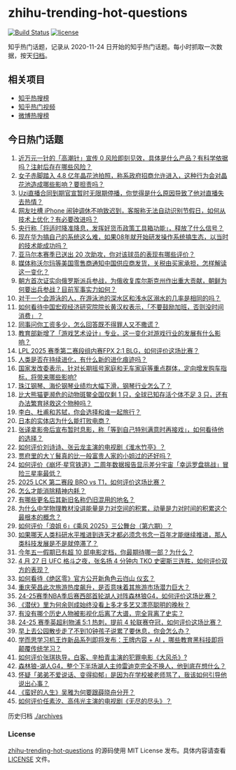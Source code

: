 # zhihu-trending-hot-questions

[![Build Status](https://github.com/justjavac/zhihu-trending-hot-questions/workflows/ci/badge.svg?branch=master)](https://github.com/justjavac/zhihu-trending-hot-questions/actions)
[![license](https://img.shields.io/github/license/justjavac/zhihu-trending-hot-questions)](https://github.com/justjavac/zhihu-trending-hot-questions/blob/master/LICENSE)

知乎热门话题，记录从 2020-11-24
日开始的知乎热门话题。每小时抓取一次数据，按天[归档](./archives)。

## 相关项目

- [知乎热搜榜](https://github.com/justjavac/zhihu-trending-top-search)
- [知乎热门视频](https://github.com/justjavac/zhihu-trending-hot-video)
- [微博热搜榜](https://github.com/justjavac/weibo-trending-hot-search)

## 今日热门话题

<!-- BEGIN -->
<!-- 最后更新时间 Tue Apr 29 2025 05:19:12 GMT+0800 (China Standard Time) -->

1. [近万元一针的「高潮针」宣传 0 风险即刻见效，具体是什么产品？有科学依据吗？注射后存在哪些风险？](https://www.zhihu.com/question/1900153737814697500)
1. [女子赤脚踏入 4.8 亿年晶花池拍照，称系政府招商允许进入，这种行为会对晶花池造成哪些影响？要担责吗？](https://www.zhihu.com/question/1900119661791634200)
1. [Uzi直播合同到期官宣暂时无限期停播，你觉得是什么原因导致了他对直播失去热情？](https://www.zhihu.com/question/1900132696203695600)
1. [网友吐槽 iPhone 闹钟调休不响致迟到，客服称无法自动识别节假日，如何从技术上优化？有必要改进吗？](https://www.zhihu.com/question/1899826576629130200)
1. [央行称「将适时降准降息，发挥好货币政策工具箱功能」，释放了什么信号？](https://www.zhihu.com/question/1900148634365986000)
1. [现在华为搞自己的系统这么难，如果08年就开始研发操作系统搞生态，以当时的技术能成功吗？](https://www.zhihu.com/question/1897499905087473000)
1. [亚马尔本赛季已送出 20 次助攻，你对该球员的表现有哪些评价？](https://www.zhihu.com/question/1899847573478577700)
1. [媒体称沃尔玛等美国零售商通知中国供应商发货，关税由买家承担，怎样解读这一变化？](https://www.zhihu.com/question/1899606299152487400)
1. [朝方首次证实向俄罗斯派兵参战，为俄收复库尔斯克州作出重大贡献，朝鲜为何要出兵参战？目前军事实力如何？](https://www.zhihu.com/question/1900129061226907100)
1. [对于一个会游泳的人，在游泳池的深水区和浅水区溺水的几率是相同的吗？](https://www.zhihu.com/question/21383820)
1. [如何看待中国宏观经济研究院院长黄汉权表示，「不要鼓励加班，否则没时间消费」？](https://www.zhihu.com/question/1899825409241093600)
1. [同事问你工资多少，怎么回答既不得罪人又不撒谎？](https://www.zhihu.com/question/1899126585363267800)
1. [教育部新增了「游戏艺术设计」专业，这一变化对游戏行业的发展有什么影响？](https://www.zhihu.com/question/1898092854183728400)
1. [LPL 2025 赛季第二赛段组内赛FPX 2:1 BLG，如何评价这场比赛？](https://www.zhihu.com/question/1900263310106010400)
1. [人类是否在持续进化，有什么新的进化痕迹吗？](https://www.zhihu.com/question/1893997393986441700)
1. [国家发改委表示，针对长期摇号家庭和无车家庭等重点群体，定向增发购车指标，将带来哪些影响?](https://www.zhihu.com/question/1900144595288950500)
1. [珠江钢琴、海伦钢琴业绩均大幅下滑，钢琴行业怎么了？](https://www.zhihu.com/question/1900137990124168700)
1. [比大熊猫更濒危的动物斑鳖全国仅剩 1 只，全球已知存活个体不足 3 只，还有办法繁育拯救这个物种吗？](https://www.zhihu.com/question/1899555786608304600)
1. [李白、杜甫和苏轼，你会选择和谁一起旅行？](https://www.zhihu.com/question/659665702)
1. [日本的实体店为什么能打败电商？](https://www.zhihu.com/question/584328264)
1. [张译拿影帝后宣布暂时息影，称「等到自己特别满意时再接戏」，如何看待他的选择？](https://www.zhihu.com/question/1899932391042147800)
1. [如何评价刘诗诗、张云龙主演的电视剧《淮水竹亭》？](https://www.zhihu.com/question/1899612589945754400)
1. [贾府里的大丫鬟真的比一般富贵人家的小姐过的还好吗？](https://www.zhihu.com/question/12289896654)
1. [如何评价《崩坏·星穹铁道》二周年数据报告显示差分宇宙「幸运罗盘挑战」冒险三星率最低？](https://www.zhihu.com/question/1900158894350799400)
1. [2025 LCK 第二赛段 BRO vs T1，如何评价这场比赛？](https://www.zhihu.com/question/1899858371387027700)
1. [怎么才能消除精神内耗？](https://www.zhihu.com/question/664466671)
1. [有哪些更名后其新旧名称仍旧混用的地名？](https://www.zhihu.com/question/1897714519360386000)
1. [为什么中学物理教材没讲能量是力对空间的积累，动量是力对时间的积累这个最根本的概念？](https://www.zhihu.com/question/1896984171076888300)
1. [如何评价「浪姐 6」《乘风 2025》三公舞台（第六期）？](https://www.zhihu.com/question/1898923865498944500)
1. [如果哪天人类科研水平推进到连天才都必须念书念一百年才能继续推进，那人类科技发展是不是就停滞了？](https://www.zhihu.com/question/1894880358522152000)
1. [今年五一假期已有超 10 部电影定档，你最期待哪一部？为什么？](https://www.zhihu.com/question/1899062702401355800)
1. [4 月 27 日 UFC 格斗之夜，张名扬 4 分钟内 TKO 史密斯三连胜，如何评价双方的表现？](https://www.zhihu.com/question/1899808664287699500)
1. [如何看待《绝区零》官方公开新角色云岿山 仪玄？](https://www.zhihu.com/question/1899775754042054000)
1. [重庆荣昌此次旅游热度飙升，是否意味着其旅游市场潜力巨大？](https://www.zhihu.com/question/1899429927016731400)
1. [24-25赛季NBA季后赛西部首轮湖人对阵森林狼G4，如何评价这场比赛？](https://www.zhihu.com/question/1900050714216109600)
1. [《潜伏》里为何余则成始终没看上多才多艺又漂亮聪明的晚秋？](https://www.zhihu.com/question/1896937332357174500)
1. [有没有哪个历史人物被影视化后离了大谱，完全背离了史实？](https://www.zhihu.com/question/658757009)
1. [24-25 赛季英超利物浦 5:1 热刺，提前 4 轮联赛夺冠，如何评价这场比赛？](https://www.zhihu.com/question/1899970156689613000)
1. [早上去公园散步走了不到10钟孩子说累了要休息，你会怎么办？](https://www.zhihu.com/question/1899743499462608400)
1. [学而思学习机王炸新品系列即将发布：王牌内容 + AI ，哪些教育黑科技即将颠覆传统学习？](https://www.zhihu.com/question/1899764903826415600)
1. [如何评价张琪执导，白客、辛柏青主演的犯罪电影《大风杀》?](https://www.zhihu.com/question/1896290760506208800)
1. [森林狼-湖人G4，整个下半场湖人主帅雷迪克完全不换人，他到底在想什么？](https://www.zhihu.com/question/1900136968156835800)
1. [怀疑「弟弟不爱说话、变得抑郁」是因为在学校被老师骂了，我该如何引导他说出心事？](https://www.zhihu.com/question/1898889858941953000)
1. [《蛮好的人生》吴雅为何要跟薛晓舟分开？](https://www.zhihu.com/question/1898113003959853000)
1. [如何评价任素汐、高伟光主演的电视剧《无尽的尽头》？](https://www.zhihu.com/question/1898600720934085000)

<!-- END -->

历史归档 [./archives](./archives)

### License

[zhihu-trending-hot-questions](https://github.com/justjavac/zhihu-trending-hot-questions)
的源码使用 MIT License 发布。具体内容请查看 [LICENSE](./LICENSE) 文件。

